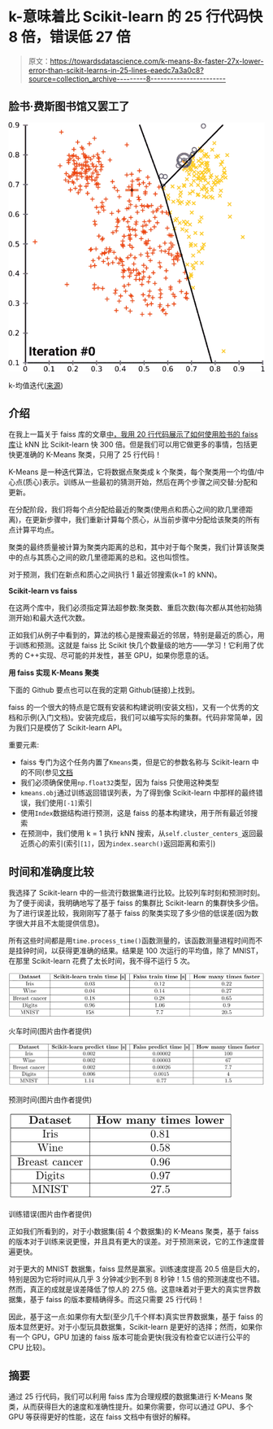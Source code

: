 # k-意味着比 Scikit-learn 的 25 行代码快 8 倍，错误低 27 倍

> 原文：<https://towardsdatascience.com/k-means-8x-faster-27x-lower-error-than-scikit-learns-in-25-lines-eaedc7a3a0c8?source=collection_archive---------8----------------------->

## 脸书·费斯图书馆又罢工了

![](img/68e8b2771b55a98cab1478fdb9446e69.png)

k-均值迭代([来源](https://en.wikipedia.org/wiki/K-means_clustering#/media/File:K-means_convergence.gif))

## 介绍

在我上一篇关于 faiss 库的文章[中，我用 20 行代码展示了如何使用](/make-knn-300-times-faster-than-scikit-learns-in-20-lines-5e29d74e76bb)[脸书的 faiss 库](https://github.com/facebookresearch/faiss)让 kNN 比 Scikit-learn 快 300 倍。但是我们可以用它做更多的事情，包括更快更准确的 K-Means 聚类，只用了 25 行代码！

K-Means 是一种迭代算法，它将数据点聚类成 k 个聚类，每个聚类用一个均值/中心点(质心)表示。训练从一些最初的猜测开始，然后在两个步骤之间交替:分配和更新。

在分配阶段，我们将每个点分配给最近的聚类(使用点和质心之间的欧几里德距离)，在更新步骤中，我们重新计算每个质心，从当前步骤中分配给该聚类的所有点计算平均点。

聚类的最终质量被计算为聚类内距离的总和，其中对于每个聚类，我们计算该聚类中的点与其质心之间的欧几里德距离的总和。这也叫惯性。

对于预测，我们在新点和质心之间执行 1 最近邻搜索(k=1 的 kNN)。

**Scikit-learn vs faiss**

在这两个库中，我们必须指定算法超参数:聚类数、重启次数(每次都从其他初始猜测开始)和最大迭代次数。

正如我们从例子中看到的，算法的核心是搜索最近的邻居，特别是最近的质心，用于训练和预测。这就是 faiss 比 Scikit 快几个数量级的地方——学习！它利用了优秀的 C++实现、尽可能的并发性，甚至 GPU，如果你愿意的话。

**用 faiss 实现 K-Means 聚类**

下面的 Github 要点也可以在我的定期 Github(链接)上找到。

faiss 的一个很大的特点是它既有安装和构建说明(安装文档)，又有一个优秀的文档和示例(入门文档)。安装完成后，我们可以编写实际的集群。代码非常简单，因为我们只是模仿了 Scikit-learn API。

重要元素:

*   faiss 专门为这个任务内置了`Kmeans`类，但是它的参数名称与 Scikit-learn 中的不同(参见[文档](https://github.com/facebookresearch/faiss/wiki/Faiss-building-blocks:-clustering,-PCA,-quantization)
*   我们必须确保使用`np.float32`类型，因为 faiss 只使用这种类型
*   `kmeans.obj`通过训练返回错误列表，为了得到像 Scikit-learn 中那样的最终错误，我们使用`[-1]`索引
*   使用`Index`数据结构进行预测，这是 faiss 的基本构建块，用于所有最近邻搜索
*   在预测中，我们使用 k = 1 执行 kNN 搜索，从`self.cluster_centers_`返回最近质心的索引(索引`[1]`，因为`index.search()`返回距离和索引)

## 时间和准确度比较

我选择了 Scikit-learn 中的一些流行数据集进行比较。比较列车时刻和预测时刻。为了便于阅读，我明确地写了基于 faiss 的集群比 Scikit-learn 的集群快多少倍。为了进行误差比较，我刚刚写了基于 faiss 的聚类实现了多少倍的低误差(因为数字很大并且不太能提供信息)。

所有这些时间都是用`time.process_time()`函数测量的，该函数测量进程时间而不是挂钟时间，以获得更准确的结果。结果是 100 次运行的平均值，除了 MNIST，在那里 Scikit-learn 花费了太长时间，我不得不运行 5 次。

![](img/b49f487d827cc08675386bdd05f07f8a.png)

火车时间(图片由作者提供)

![](img/4702376d8a639b2b44cdb3fd556c351a.png)

预测时间(图片由作者提供)

![](img/e3be8178fe5077517df1580cd21593f1.png)

训练错误(图片由作者提供)

正如我们所看到的，对于小数据集(前 4 个数据集)的 K-Means 聚类，基于 faiss 的版本对于训练来说更慢，并且具有更大的误差。对于预测来说，它的工作速度普遍更快。

对于更大的 MNIST 数据集，faiss 显然是赢家。训练速度提高 20.5 倍是巨大的，特别是因为它将时间从几乎 3 分钟减少到不到 8 秒钟！1.5 倍的预测速度也不错。然而，真正的成就是误差降低了惊人的 27.5 倍。这意味着对于更大的真实世界数据集，基于 faiss 的版本要精确得多。而这只需要 25 行代码！

因此，基于这一点:如果你有大型(至少几千个样本)真实世界数据集，基于 faiss 的版本显然更好。对于小型玩具数据集，Scikit-learn 是更好的选择；然而，如果你有一个 GPU，GPU 加速的 faiss 版本可能会更快(我没有检查它以进行公平的 CPU 比较)。

## 摘要

通过 25 行代码，我们可以利用 faiss 库为合理规模的数据集进行 K-Means 聚类，从而获得巨大的速度和准确性提升。如果你需要，你可以通过 GPU、多个 GPU 等获得更好的性能，这在 faiss 文档中有很好的解释。